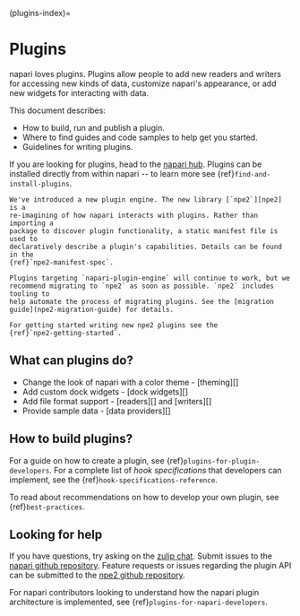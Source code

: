 (plugins-index)=

# Plugins

napari loves plugins. Plugins allow people to add new readers and writers for
accessing new kinds of data, customize napari's appearance, or add new widgets
for interacting with data.

This document describes:

- How to build, run and publish a plugin.
- Where to find guides and code samples to help get you started.
- Guidelines for writing plugins.

If you are looking for plugins, head to the
[napari hub](https://napari-hub.org). Plugins can be installed directly from
within napari -- to learn more see {ref}`find-and-install-plugins`.

```{admonition} Introducing npe2
We've introduced a new plugin engine. The new library [`npe2`][npe2] is a
re-imagining of how napari interacts with plugins. Rather than importing a
package to discover plugin functionality, a static manifest file is used to
declaratively describe a plugin's capabilities. Details can be found in the
{ref}`npe2-manifest-spec`.

Plugins targeting `napari-plugin-engine` will continue to work, but we
recommend migrating to `npe2` as soon as possible. `npe2` includes tooling to
help automate the process of migrating plugins. See the [migration
guide](npe2-migration-guide) for details.

For getting started writing new npe2 plugins see the
{ref}`npe2-getting-started`.
```

## What can plugins do?

- Change the look of napari with a color theme - [theming][]
- Add custom dock widgets - [dock widgets][]
- Add file format support - [readers][] and [writers][]
- Provide sample data - [data providers][]

## How to build plugins?

For a guide on how to create a plugin, see
{ref}`plugins-for-plugin-developers`. For a complete list of _hook
specifications_ that developers can implement, see the
{ref}`hook-specifications-reference`.

To read about recommendations on how to develop your own plugin, see
{ref}`best-practices`.

## Looking for help

If you have questions, try asking on the [zulip
chat](https://napari.zulipchat.com/). Submit issues to the [napari github
repository](https://github.com/napari/napari). Feature requests or issues
regarding the plugin API can be submitted to the [npe2 github
repository](https://github.com/napari/npe2).

For napari contributors looking to
understand how the napari plugin architecture is implemented, see
{ref}`plugins-for-napari-developers`.

[npe1]: https://github.com/napari/napari-plugin-engine
[npe2]: https://github.com/tlambert03/npe2
